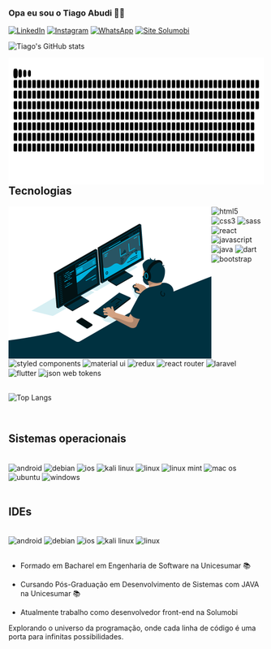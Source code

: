 ### Opa eu sou o Tiago Abudi ✌🏻

[![LinkedIn](https://img.shields.io/badge/LinkedIn-0077B5?style=for-the-badge&logo=linkedin&logoColor=white)](https://www.linkedin.com/in/tiago-abudi-12502b22b/) [![Instagram](https://img.shields.io/badge/Instagram-E4405F?style=for-the-badge&logo=instagram&logoColor=white)](https://www.instagram.com/tiago_abudi/) [![WhatsApp](https://img.shields.io/badge/WhatsApp-25D366?style=for-the-badge&logo=whatsapp&logoColor=white)](https://wa.me/5544991619288) [![Site Solumobi](https://img.shields.io/website-up-down-green-red/http/monip.org.svg)](http://solumobi.com.br/)

![Tiago's GitHub stats](https://github-readme-stats.vercel.app/api?username=tiagoabudi&show_icons=true&theme=dracula)

<img align="left" height="250" alt="snake game" src="github-contribution-grid-snake.svg">

## Tecnologias
<div style="display: inline_block" height="300">
    <img align="left" height="300" alt="coding" src="code.gif">

    
<div style="display: inline_block">
    <img align="center" alt="html5" src="https://img.shields.io/badge/HTML5-E34F26?style=for-the-badge&logo=html5&logoColor=white"/>
    <img align="center" alt="css3" src="https://img.shields.io/badge/CSS3-1572B6?style=for-the-badge&logo=css3&logoColor=white"/>
    <img align="center" alt="sass" src="https://img.shields.io/badge/Sass-CC6699?style=for-the-badge&logo=sass&logoColor=white"/>
    <img align="center" alt="react" src="https://img.shields.io/badge/React-20232A?style=for-the-badge&logo=react&logoColor=61DAFB"/>
    <img align="center" alt="javascript" src="https://img.shields.io/badge/JavaScript-F7DF1E?style=for-the-badge&logo=javascript&logoColor=black"/>
    <img align="center" alt="java" src="https://img.shields.io/badge/Java-ED8B00?style=for-the-badge&logo=openjdk&logoColor=white"/>
    <img align="center" alt="dart" src="https://img.shields.io/badge/Dart-0175C2?style=for-the-badge&logo=dart&logoColor=white"/>
    <img align="center" alt="bootstrap" src="https://img.shields.io/badge/Bootstrap-563D7C?style=for-the-badge&logo=bootstrap&logoColor=white"/>
    <img align="center" alt="styled components" src="https://img.shields.io/badge/styled--components-DB7093?style=for-the-badge&logo=styled-components&logoColor=white"/>
    <img align="center" alt="material ui" src="https://img.shields.io/badge/Material--UI-0081CB?style=for-the-badge&logo=material-ui&logoColor=white"/>
    <img align="center" alt="redux" src="https://img.shields.io/badge/Redux-593D88?style=for-the-badge&logo=redux&logoColor=white"/>
    <img align="center" alt="react router" src="https://img.shields.io/badge/React_Router-CA4245?style=for-the-badge&logo=react-router&logoColor=white"/>
    <img align="center" alt="laravel" src="https://img.shields.io/badge/Laravel-FF2D20?style=for-the-badge&logo=laravel&logoColor=white"/>
    <img align="center" alt="flutter" src="https://img.shields.io/badge/Flutter-02569B?style=for-the-badge&logo=flutter&logoColor=white"/>
    <img align="center" alt="json web tokens" src="https://img.shields.io/badge/json%20web%20tokens-323330?style=for-the-badge&logo=json-web-tokens&logoColor=pink"/>
</div> <br/>

![Top Langs](https://github-readme-stats.vercel.app/api/top-langs/?username=tiagoabudi&layout=compact)
<div/> <br/>
    
## Sistemas operacionais

<div style="display: inline_block"><br/>
    <img align="center" alt="android" src="https://img.shields.io/badge/Android-3DDC84?style=for-the-badge&logo=android&logoColor=white"/>
    <img align="center" alt="debian" src="https://img.shields.io/badge/Debian-A81D33?style=for-the-badge&logo=debian&logoColor=white"/>
    <img align="center" alt="ios" src="https://img.shields.io/badge/iOS-000000?style=for-the-badge&logo=ios&logoColor=white"/>
    <img align="center" alt="kali linux" src="https://img.shields.io/badge/Kali_Linux-557C94?style=for-the-badge&logo=kali-linux&logoColor=white"/>
    <img align="center" alt="linux" src="https://img.shields.io/badge/Linux-FCC624?style=for-the-badge&logo=linux&logoColor=black"/>
    <img align="center" alt="linux mint" src="https://img.shields.io/badge/Linux_Mint-87CF3E?style=for-the-badge&logo=linux-mint&logoColor=white"/>
    <img align="center" alt="mac os" src="https://img.shields.io/badge/mac%20os-000000?style=for-the-badge&logo=apple&logoColor=white"/>
    <img align="center" alt="ubuntu" src="https://img.shields.io/badge/Ubuntu-E95420?style=for-the-badge&logo=ubuntu&logoColor=white"/>
    <img align="center" alt="windows" src="https://img.shields.io/badge/Windows-0078D6?style=for-the-badge&logo=windows&logoColor=white"/>
</div> <br/>

## IDEs

<div style="display: inline_block"><br/>
    <img align="center" alt="android" src="https://img.shields.io/badge/Android_Studio-3DDC84?style=for-the-badge&logo=android-studio&logoColor=white"/>
    <img align="center" alt="debian" src="https://img.shields.io/badge/Arduino_IDE-00979D?style=for-the-badge&logo=arduino&logoColor=white"/>
    <img align="center" alt="ios" src="https://img.shields.io/badge/Eclipse-2C2255?style=for-the-badge&logo=eclipse&logoColor=white"/>
    <img align="center" alt="kali linux" src="https://img.shields.io/badge/sublime_text-%23575757.svg?&style=for-the-badge&logo=sublime-text&logoColor=important"/>
    <img align="center" alt="linux" src="https://img.shields.io/badge/Visual_Studio_Code-0078D4?style=for-the-badge&logo=visual%20studio%20code&logoColor=white"/>
</div> <br/>

- Formado em Bacharel em Engenharia de Software na Unicesumar 📚

- Cursando Pós-Graduação em Desenvolvimento de Sistemas com JAVA na Unicesumar 📚

- Atualmente trabalho como desenvolvedor front-end na Solumobi

Explorando o universo da programação, onde cada linha de código é uma porta para infinitas possibilidades.
